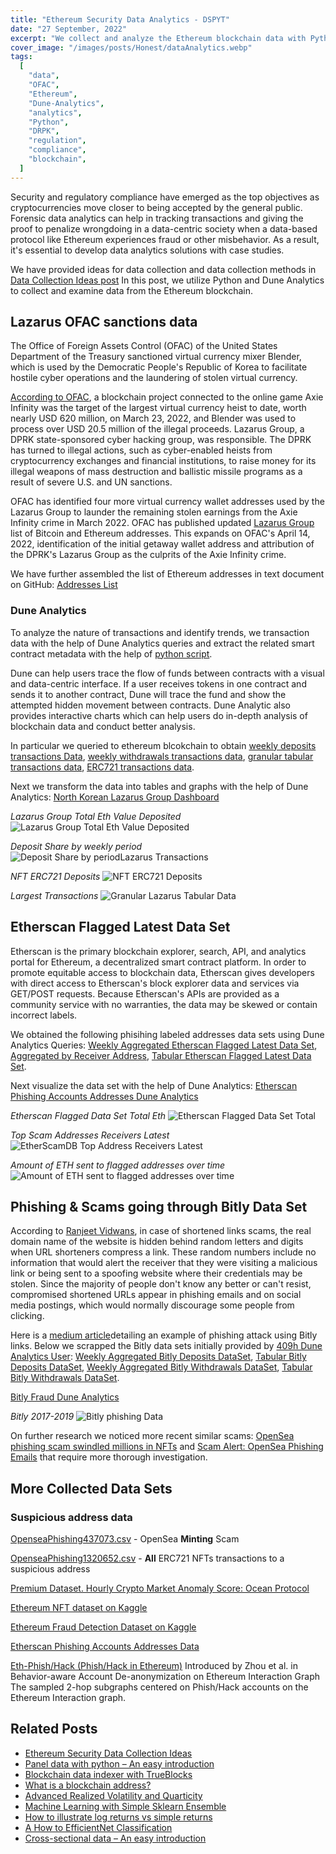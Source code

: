 ```yaml
---
title: "Ethereum Security Data Analytics - DSPYT"
date: "27 September, 2022"
excerpt: "We collect and analyze the Ethereum blockchain data with Python and Dune Analytics, particularly focusing on Lazarus Group."
cover_image: "/images/posts/Honest/dataAnalytics.webp"
tags:
  [
    "data",
    "OFAC",
    "Ethereum",
    "Dune-Analytics",
    "analytics",
    "Python",
    "DRPK",
    "regulation",
    "compliance",
    "blockchain",
  ]
---
```


Security and regulatory compliance have emerged as the top objectives as cryptocurrencies move closer to being accepted by the general public.
Forensic data analytics can help in tracking transactions and giving the proof to penalize wrongdoing in a data-centric society when a data-based protocol like Ethereum experiences fraud or other misbehavior. As a result, it's essential to develop data analytics solutions with case studies.

We have provided ideas for data collection and data collection methods in [Data Collection Ideas post](https://dspyt.com/data_collection_ideas)
In this post, we utilize Python and Dune Analytics to collect and examine data from the Ethereum blockchain.

## Lazarus OFAC sanctions data

The Office of Foreign Assets Control (OFAC) of the United States Department of the Treasury sanctioned virtual currency mixer Blender, which is used by the Democratic People's Republic of Korea to facilitate hostile cyber operations and the laundering of stolen virtual currency.

[According to OFAC](https://home.treasury.gov/news/press-releases/jy0768), a blockchain project connected to the online game Axie Infinity was the target of the largest virtual currency heist to date, worth nearly USD 620 million, on March 23, 2022, and Blender was used to process over USD 20.5 million of the illegal proceeds. Lazarus Group, a DPRK state-sponsored cyber hacking group, was responsible. The DPRK has turned to illegal actions, such as cyber-enabled heists from cryptocurrency exchanges and financial institutions, to raise money for its illegal weapons of mass destruction and ballistic missile programs as a result of severe U.S. and UN sanctions.

OFAC has identified four more virtual currency wallet addresses used by the Lazarus Group to launder the remaining stolen earnings from the Axie Infinity crime in March 2022. OFAC has published updated [Lazarus Group](https://home.treasury.gov/policy-issues/financial-sanctions/recent-actions/20220506) list of Bitcoin and Ethereum addresses.
This expands on OFAC's April 14, 2022, identification of the initial getaway wallet address and attribution of the DPRK's Lazarus Group as the culprits of the Axie Infinity crime.

We have further assembled the list of Ethereum addresses in text document on GitHub:
[Addresses List](https://github.com/dspytdao/Eth_Data/blob/main/LazarusGroup.txt)

### Dune Analytics

To analyze the nature of transactions and identify trends, we transaction data with the help of Dune Analytics queries and extract the related smart contract metadata with the help of [python script](https://github.com/dspytdao/Eth_Data/blob/main/script.py).

Dune can help users trace the flow of funds between contracts with a visual and data-centric interface.
If a user receives tokens in one contract and sends it to another contract, Dune will trace the fund and show the attempted hidden movement between contracts. Dune Analytic also provides interactive charts which can help users do in-depth analysis of blockchain data and conduct better analysis.

In particular we queried to ethereum blcokchain to obtain
[weekly deposits transactions Data](https://github.com/dspytdao/Eth_Data/blob/main/LazarusTxs1321434.csv),
[weekly withdrawals transactions data](https://github.com/dspytdao/Eth_Data/blob/main/LazarusWeeklyWithdrawalsTxs1322493.csv),
[granular tabular transactions data](https://github.com/dspytdao/Eth_Data/blob/main/LazarusTabularTxs1322519.csv),
[ERC721 transactions data](https://github.com/dspytdao/Eth_Data/blob/main/LazarusNFTsTxs1322436.csv).

Next we transform the data into tables and graphs with the help of Dune Analytics:
[North Korean Lazarus Group Dashboard](https://dune.com/pfedprog/lazarus)

_Lazarus Group Total Eth Value Deposited_
![Lazarus Group Total Eth Value Deposited](/images/posts/Honest/TotalEth.webp)

_Deposit Share by weekly period_
![Deposit Share by periodLazarus Transactions](/images/posts/Honest/DepositShareW.webp)

_NFT ERC721 Deposits_
![NFT ERC721 Deposits](/images/posts/Honest/NFTs.webp)

_Largest Transactions_
![Granular Lazarus Tabular Data](/images/posts/Honest/Txs.webp)

## Etherscan Flagged Latest Data Set

Etherscan is the primary blockchain explorer, search, API, and analytics portal for Ethereum, a decentralized smart contract platform.
In order to promote equitable access to blockchain data, Etherscan gives developers with direct access to Etherscan's block explorer data and services via GET/POST requests.
Because Etherscan's APIs are provided as a community service with no warranties, the data may be skewed or contain incorrect labels.

We obtained the following phisihing labeled addresses data sets using Dune Analytics Queries:
[Weekly Aggregated Etherscan Flagged Latest Data Set](https://github.com/dspytdao/Eth_Data/blob/main/EtherScanFLagged1322553.csv),
[Aggregated by Receiver Address](https://github.com/dspytdao/Eth_Data/blob/main/EtherScanFlaggedByAddress322768.csv),
[Tabular Etherscan Flagged Latest Data Set](https://github.com/dspytdao/Eth_Data/blob/main/EtherScanFlaggedTabular1322553.csv).

Next visualize the data set with the help of Dune Analytics:
[Etherscan Phishing Accounts Addresses Dune Analytics](https://dune.com/pfedprog/eth-sent-to-flagged-etherscam-addresses)

_Etherscan Flagged Data Set Total Eth_
![Etherscan Flagged Data Set Total](/images/posts/Honest/EtherScanTE.webp)

_Top Scam Addresses Receivers Latest_
![EtherScamDB Top Address Receivers Latest](/images/posts/Honest/DB.webp)

_Amount of ETH sent to flagged addresses over time_
![Amount of ETH sent to flagged addresses over time](/images/posts/Honest/graph.webp)

## Phishing & Scams going through Bitly Data Set

According to [Ranjeet Vidwans](https://www.clearedin.com/blog/shortened-urls-in-phishing-scams), in case of shortened links scams, the real domain name of the website is hidden behind random letters and digits when URL shorteners compress a link. These random numbers include no information that would alert the receiver that they were visiting a malicious link or being sent to a spoofing website where their credentials may be stolen. Since the majority of people don't know any better or can't resist, compromised shortened URLs appear in phishing emails and on social media postings, which would normally discourage some people from clicking.

Here is a [medium article](https://medium.com/mycrypto/following-an-ethereum-phishing-scam-down-the-rabbit-hole-9790484c3431)detailing an example of phishing attack using Bitly links. Below we scrapped the Bitly data sets initially provided by [409h Dune Analytics User](https://dune.com/409h):
[Weekly Aggregated Bitly Deposits DataSet](https://github.com/dspytdao/Eth_Data/blob/main/EtherScanFLagged1322553.csv),
[Tabular Bitly Deposits DataSet](https://github.com/dspytdao/Eth_Data/blob/main/bitlyDepositsTabular810.csv),
[Weekly Aggregated Bitly Withdrawals DataSet](https://github.com/dspytdao/Eth_Data/blob/main/bitlyWithdrawalsWeekly815.csv),
[Tabular Bitly Withdrawals DataSet](https://github.com/dspytdao/Eth_Data/blob/main/bitlyWithdrawalsTabular812.csv).

[Bitly Fraud Dune Analytics](https://dune.com/pfedprog/phishingandscams-going-through-bitly)

_Bitly 2017-2019_
![Bitly phishing Data](/images/posts/Honest/Bitly.webp)

On further research we noticed more recent similar scams: [OpenSea phishing scam swindled millions in NFTs](https://www.pcgamer.com/opensea-phishing-scam-swindled-millions-in-nfts/) and [Scam Alert: OpenSea Phishing Emails](https://news.trendmicro.com/2022/03/12/scam-alert-opensea-phishing-emails/) that require more thorough investigation.

## More Collected Data Sets

### Suspicious address data

[OpenseaPhishing437073.csv](https://github.com/dspytdao/Eth_Data/blob/main/OpenseaPhishing437073.csv) - OpenSea **Minting** Scam

[OpenseaPhishing1320652.csv](https://github.com/dspytdao/Eth_Data/blob/main/OpenseaPhishing1320652.csv) - **All** ERC721 NFTs transactions to a suspicious address

[Premium Dataset. Hourly Crypto Market Anomaly Score: Ocean Protocol](https://market.oceanprotocol.com/asset/did:op:0d3c8845df538dff98a08e0cc9d572cf4703d9324eb5887e91e9c8d97474e8ae)

[Ethereum NFT dataset on Kaggle](https://www.kaggle.com/datasets/simiotic/ethereum-nfts)

[Ethereum Fraud Detection Dataset on Kaggle](https://www.kaggle.com/datasets/vagifa/ethereum-frauddetection-dataset)

[Etherscan Phishing Accounts Addresses Data](https://etherscan.io/accounts/label/phish-hack?subcatid=undefined&size=100&start=0&col=3&order=desc)

[Eth-Phish/Hack (Phish/Hack in Ethereum)](https://paperswithcode.com/dataset/eth-phish-hack)
Introduced by Zhou et al. in Behavior-aware Account De-anonymization on Ethereum Interaction Graph
The sampled 2-hop subgraphs centered on Phish/Hack accounts on the Ethereum Interaction graph.

## Related Posts

- [Ethereum Security Data Collection Ideas](https://dspyt.com/data_collection_ideas)
- [Panel data with python – An easy introduction](https://dspyt.com/panel-data-econometrics-an-introduction-with-an-example-in-python)
- [Blockchain data indexer with TrueBlocks](https://dspyt.com/blockchain-data-indexer-with-trueblocks)
- [What is a blockchain address?](https://dspyt.com/what-is-blockchain-address)
- [Advanced Realized Volatility and Quarticity](https://dspyt.com/advanced-realized-volatility-and-quarticity)
- [Machine Learning with Simple Sklearn Ensemble](https://dspyt.com/machine-learning-simple-sklearn-ensemble)
- [How to illustrate log returns vs simple returns](https://dspyt.com/simple-returns-log-return-and-volatility-simple-introduction)
- [A How to EfficientNet Classification](https://dspyt.com/efficientnet-classification)
- [Cross-sectional data – An easy introduction](https://dspyt.com/cross-sectional-data-an-easy-introduction)
